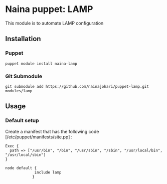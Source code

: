 # Naina puppet: LAMP #

This module is to automate LAMP configuration

## Installation

### Puppet

`puppet module install naina-lamp`

### Git Submodule

`git submodule add https://github.com/nainajohari/puppet-lamp.git modules/lamp`

## Usage

### Default setup
Create a manifest that has the following code [/etc/puppet/manifests/site.pp] :
```puppet
Exec {
  path => ["/usr/bin", "/bin", "/usr/sbin", "/sbin", "/usr/local/bin", "/usr/local/sbin"]
}

node default {
             include lamp
            }
```
